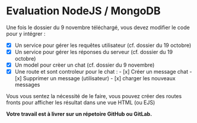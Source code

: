 # Evaluation NodeJS / MongoDB

Une fois le dossier du 9 novembre téléchargé, vous devez modifier le code pour y intégrer :

- [x] Un service pour gérer les requêtes utilisateur (cf. dossier du 19 octobre)
- [x] Un service pour gérer les réponses du serveur (cf. dossier du 19 octobre)
- [x] Un model pour crèer un chat  (cf. dossier du 9 novembre)
- [x] Une route et sont controleur pour le chat :
        - [x] Créer un message chat
        - [x] Supprimer un message (utilisateur)
        - [x] charger les nouveaux messages

Vous vous sentez la nécessité de le faire, vous pouvez créer des routes fronts pour afficher les résultat dans une vue HTML (ou EJS)

__Votre travail est à livrer sur un répetoire GitHub ou GitLab.__